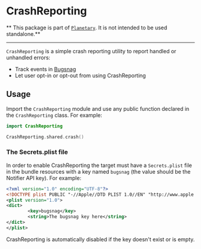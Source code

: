 # CrashReporting

** This package is part of [`Planetary`](https://github.com/planetary-social/planetary-ios). It is not intended to be used standalone.**

----

`CrashReporting` is a simple crash reporting utility to report handled or unhandled errors:

- Track events in [Bugsnag](https://bugsnag.com)
- Let user opt-in or opt-out from using CrashReporting

## Usage

Import the `CrashReporting` module and use any public function declared in the `CrashReporting` class. For example:

```swift
import CrashReporting

CrashReporting.shared.crash()
```

### The Secrets.plist file

In order to enable CrashReporting the target must have a `Secrets.plist` file in the bundle resources with a key 
named `bugsnag` (the value should be the Notifier API key). For example:

```xml
<?xml version="1.0" encoding="UTF-8"?>
<!DOCTYPE plist PUBLIC "-//Apple//DTD PLIST 1.0//EN" "http://www.apple.com/DTDs/PropertyList-1.0.dtd">
<plist version="1.0">
<dict>
        <key>bugsnag</key>
        <string>The bugsnag key here</string>
</dict>
</plist>
```

CrashReporting is automatically disabled if the key doesn't exist or is empty.
